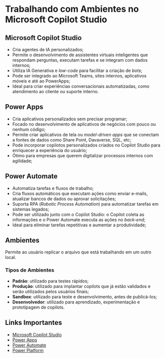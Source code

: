 # Trabalhando com Ambientes no Microsoft Copilot Studio

## Microsoft Copilot Studio

- Cria agentes de IA personalizados;
- Permite o desenvolvimento de assistentes virtuais inteligentes que respondam perguntas, executam tarefas e se integram com dados internos;
- Utiliza IA Generativa e *low-code* para facilitar a criação de *bots*;
- Pode ser integrado ao Microsoft Teams, sites internos, aplicativos móveis e até ao PowerApps;
- Ideal para criar experiências conversacionais automatizadas, como atendimento ao cliente ou suporte interno. 

## Power Apps

- Cria aplicativos personalizados sem precisar programar;
- Focado no desenvolvimento de aplicativos de negócios com pouco ou nenhum código;
- Permite criar aplicativos de tela ou *model-driven apps* que se conectam a fontes de dados como Share Point, Davaverse, SQL, etc;
- Pode incorporar copilotos personalizados criados no Copilot Studio para enriquecer a experiência do usuário;
- Ótimo para empresas que querem digitalizar processos internos com agilidade;

## Power Automate

- Automatiza tarefas e fluxos de trabalho;
- Cria fluxos automáticos que executam ações como enviar e-mails, atualizar bancos de dados ou aprovar solicitações;
- Suporta RPA (*Robotic Process Automation*) para automatizar tarefas em sistemas legados;
- Pode ser utilizado junto com o Copilot Studio: o Copilot coleta as informações e o Power Automate executa as ações no *back-end*;
- Ideal para eliminar tarefas repetitivas e aumentar a produtividade;

## Ambientes
Permite ao usuário replicar o arquivo que está trabalhando em um outro local.

### Tipos de Ambientes
- **Padrão**: utilizado para testes rápidos;
- **Produção**: utilizado para implantar copilots que já estão validados e serão utilizados pelos usuários finais;
- **Sandbox**: utilizado para teste e desenvolvimento, antes de publicá-los;
- **Desenvolvedor**: utilizado para aprendizado, experimentação e prototipagem de copilots.

## Links Importantes

- [Microsoft Copilot Studio](https://copilotstudio.microsoft.com/)
- [Power Apps](https://make.powerapps.com/)
- [Power Automate](https://make.powerautomate.com/)
- [Power Platform](https://admin.powerplatform.microsoft.com)
